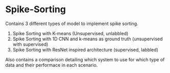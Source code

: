 # Spike-Sorting
Contains 3 different types of model to implement spike sorting.

1. Spike Sorting with K-means (Unsupervised, unlabbled)
2. Spike Sorting with 1D CNN and k-means as ground truth (unsupervised with supervised)
3. Spike Sorting with ResNet inspired architecture (supervised, labbled)

Also contains a comparison detailing which system to use for which type of data and their performace in each scenario. 
